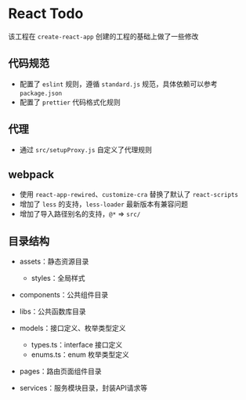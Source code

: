 # React Todo

该工程在 `create-react-app` 创建的工程的基础上做了一些修改

## 代码规范

- 配置了 `eslint` 规则，遵循 `standard.js` 规范，具体依赖可以参考 `package.json`
- 配置了 `prettier` 代码格式化规则

## 代理

- 通过 `src/setupProxy.js` 自定义了代理规则

## webpack

- 使用 `react-app-rewired`、`customize-cra` 替换了默认了 `react-scripts` 
- 增加了 `less` 的支持，`less-loader` 最新版本有兼容问题
- 增加了导入路径别名的支持，`@*` => `src/`

## 目录结构

- assets：静态资源目录

  - styles：全局样式

- components：公共组件目录
- libs：公共函数库目录
- models：接口定义、枚举类型定义

  - types.ts：interface 接口定义
  - enums.ts：enum 枚举类型定义

- pages：路由页面组件目录
- services：服务模块目录，封装API请求等
